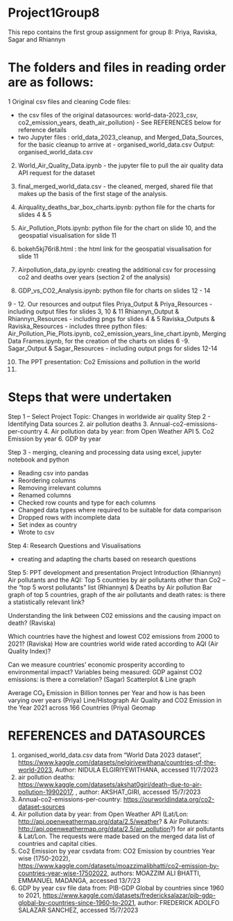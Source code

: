 # Project1Group8

This repo contains the first group assignment for group 8: Priya, Raviska, Sagar and Rhiannyn

# The folders and files in reading order are as follows:
1 Original csv files and cleaning Code files: 
- the csv files of the original datasources: world-data-2023_csv, co2_emission_years, death_air_pollution) - See REFERENCES below for reference details
- two Jupyter files : orld_data_2023_cleanup, and Merged_Data_Sources, for the basic cleanup to arrive at - organised_world_data.csv 
Output: organised_world_data.csv

2.  World_Air_Quality_Data.ipynb - the jupyter file to pull the air quality data API request for the dataset

3.  final_merged_world_data.csv - the cleaned, merged, shared file that makes up the basis of the first stage of the analysis.

4. Airquality_deaths_bar_box_charts.ipynb: python file for the charts for slides 4 & 5

5. Air_Pollution_Plots.ipynb: python file for the chart on slide 10, and the geospatial visualisation for slide 11

6. bokeh5kj76ri8.html : the html link for the geospatial visualisation for slide 11 

7. Airpollution_data_py.ipynb: creating the additional csv for processing co2 and deaths over years (section 2 of the analysis)

8. GDP_vs_CO2_Analysis.ipynb: python file for charts on slides 12 - 14 

9 - 12. Our resources and output files
Priya_Output & Priya_Resources - including output files for slides 3, 10 & 11 
Rhiannyn_Output & Rhiannyn_Resources - including pngs for slides 4 & 5
Raviska_Outputs & Raviska_Resources - includes three python files: Air_Pollution_Pie_Plots.ipynb, co2_emission_years_line_chart.ipynb, Merging Data Frames.ipynb, for the creation of the charts on slides 6 -9.  
Sagar_Output & Sagar_Resources - including output pngs for slides 12-14

10. The PPT presentation: Co2 Emissions and pollution in the world
11. 
# Steps that were undertaken 
Step 1 – Select Project Topic: Changes in worldwide air quality
Step 2 - Identifying Data sources
2.	air pollution deaths
3.	Annual-co2-emissions-per-country
4.	Air pollution data by year: from Open Weather API 
5.	Co2 Emission by year 
6.	GDP by year 

Step 3 - merging, cleaning and processing data using excel, jupyter notebook and python
-	Reading csv into pandas
-	Reordering columns 
-	Removing irrelevant columns
-	Renamed columns
-	Checked row counts and type for each columns
-	Changed data types where required to be suitable for data comparison
-	Dropped rows with incomplete data
-	Set index as country
-	Wrote to csv 

Step 4: Research Questions and Visualisations
- creating and adapting the charts based on research questions 

Step 5: PPT development and presentation
Project Introduction (Rhiannyn)
Air pollutants and the AQI: Top 5 countries by air pollutants other than Co2 – the “top 5 worst pollutants” list (Rhiannyn) & Deaths by Air pollution
Bar graph of top 5 countries, graph of the air pollutants and death rates: is there a statistically relevant link?

Understanding the link between C02 emissions and the causing impact on death? (Raviska)

Which countries have the highest and lowest C02  emissions from 2000 to 2021? (Raviska)
How are countries world wide rated according to AQI (Air Quality Index)?

Can we measure countries’ economic prosperity according to environmental impact? 
Variables being measured: GDP against CO2 emissions: is there a correlation? (Sagar)
Scatterplot & Line graph

Average CO₂ Emission in Billion tonnes per Year and how is has been varying over years (Priya)
Line/Histograph
Air Quality and CO2 Emission in the Year 2021 across 166 Countries (Priya)
Geomap


# REFERENCES and DATASOURCES
1.	organised_world_data.csv data from “World Data 2023 dataset”, https://www.kaggle.com/datasets/nelgiriyewithana/countries-of-the-world-2023, Author: NIDULA ELGIRIYEWITHANA, accessed 11/7/2023
2.	air pollution deaths: https://www.kaggle.com/datasets/akshat0giri/death-due-to-air-pollution-19902017, , author: AKSHAT_GIRI, accessed 15/7/2023
3.	Annual-co2-emissions-per-country: https://ourworldindata.org/co2-dataset-sources
4.	Air pollution data by year: from Open Weather API (Lat/Lon: http://api.openweathermap.org/data/2.5/weather? & Air Pollutants: http://api.openweathermap.org/data/2.5/air_pollution?) for air pollutants & Lat/Lon. The requests were made based on the merged data list of countries and capital cities. 
5.	Co2 Emission by year csvdata from: CO2 Emission by countries Year wise (1750-2022), https://www.kaggle.com/datasets/moazzimalibhatti/co2-emission-by-countries-year-wise-17502022, authors: MOAZZIM ALI BHATTI, EMMANUEL MADANGA, accessed 13/7/23
6.	GDP by year csv file data from: PIB-GDP Global by countries since 1960 to 2021,  https://www.kaggle.com/datasets/fredericksalazar/pib-gdp-global-by-countries-since-1960-to-2021,  author: FREDERICK ADOLFO SALAZAR SANCHEZ, accessed 15/7/2023


